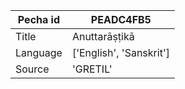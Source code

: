 |Pecha id | PEADC4FB5
| --- | --- 
|Title | Anuttarāṣṭikā 
|Language | ['English', 'Sanskrit']
|Source | 'GRETIL'